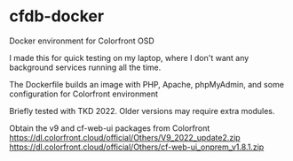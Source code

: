 # cfdb-docker
Docker environment for Colorfront OSD

I made this for quick testing on my laptop, where I don't want any background services running all the time.  

The Dockerfile builds an image with PHP, Apache, phpMyAdmin, and some configuration for Colorfront environment

Briefly tested with TKD 2022.  Older versions may require extra modules.

Obtain the v9 and cf-web-ui packages from Colorfront
https://dl.colorfront.cloud/official/Others/V9_2022_update2.zip
https://dl.colorfront.cloud/official/Others/cf-web-ui_onprem_v1.8.1.zip